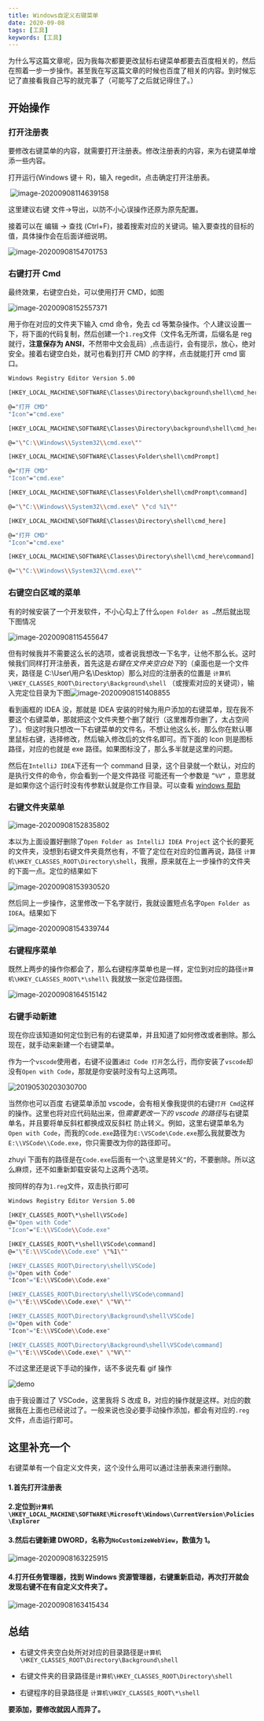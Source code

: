 ```yaml
---
title: Windows自定义右键菜单
date: 2020-09-08
tags: [工具]
keywords: [工具]
---
```


为什么写这篇文章呢，因为我每次都要更改鼠标右键菜单都要去百度相关的，然后在照着一步一步操作。甚至我在写这篇文章的时候也百度了相关的内容。到时候忘记了直接看我自己写的就完事了（可能写了之后就记得住了。）

<!-- truncate -->

## 开始操作

### 打开注册表

要修改右键菜单的内容，就需要打开注册表。修改注册表的内容，来为右键菜单增添一些内容。

打开运行(Windows 键＋ R)，输入 regedit，点击确定打开注册表。

​ ![image-20200908114639158](https://img.kuizuo.cn/image-20200908114639158.png)

这里建议右键 文件->导出，以防不小心误操作还原为原先配置。

接着可以在 编辑 -> 查找 (Ctrl+F)，接着搜索对应的关键词。输入要查找的目标的值，具体操作会在后面详细说明。

![image-20200908154701753](https://img.kuizuo.cn/image-20200908154701753.png)

### 右键打开 Cmd

最终效果，右键空白处，可以使用打开 CMD，如图

![image-20200908152557371](https://img.kuizuo.cn/image-20200908152557371.png)

用于你在对应的文件夹下输入 cmd 命令，免去 cd 等繁杂操作。个人建议设置一下，将下面的代码复制，然后创建一个`1.reg`文件（文件名无所谓，后缀名是 reg 就行，**注意保存为 ANSI**，不然带中文会乱码）,点击运行，会有提示，放心，绝对安全。接着右键空白处，就可也看到打开 CMD 的字样，点击就能打开 cmd 窗口。

```bash
Windows Registry Editor Version 5.00

[HKEY_LOCAL_MACHINE\SOFTWARE\Classes\Directory\background\shell\cmd_here]

@="打开 CMD"
"Icon"="cmd.exe"

[HKEY_LOCAL_MACHINE\SOFTWARE\Classes\Directory\background\shell\cmd_here\command]

@="\"C:\\Windows\\System32\\cmd.exe\""

[HKEY_LOCAL_MACHINE\SOFTWARE\Classes\Folder\shell\cmdPrompt]

@="打开 CMD"
"Icon"="cmd.exe"

[HKEY_LOCAL_MACHINE\SOFTWARE\Classes\Folder\shell\cmdPrompt\command]

@="\"C:\\Windows\\System32\\cmd.exe\" \"cd %1\""

[HKEY_LOCAL_MACHINE\SOFTWARE\Classes\Directory\shell\cmd_here]

@="打开 CMD"
"Icon"="cmd.exe"

[HKEY_LOCAL_MACHINE\SOFTWARE\Classes\Directory\shell\cmd_here\command]

@="\"C:\\Windows\\System32\\cmd.exe\""
```

### 右键空白区域的菜单

有的时候安装了一个开发软件，不小心勾上了什么`open Folder as …`然后就出现下图情况

![image-20200908115455647](https://img.kuizuo.cn/image-20200908115455647.png)

但有时候我并不需要这么长的选项，或者说我想改一下名字，让他不那么长。这时候我们同样打开注册表，首先这是*右键在文件夹空白处下*的（桌面也是一个文件夹，路径是 C:\User\用户名\Desktop）那么对应的注册表的位置是 `计算机\HKEY_CLASSES_ROOT\Directory\Background\shell` （或搜索对应的关键词），输入完定位目录为下图![image-20200908151408855](https://img.kuizuo.cn/image-20200908151408855.png)

看到画框的 IDEA 没，那就是 IDEA 安装的时候为用户添加的右键菜单，现在我不要这个右键菜单，那就把这个文件夹整个删了就行（这里推荐你删了，太占空间了）。但这时我只想改一下右键菜单的文件名，不想让他这么长，那么你在默认哪里鼠标右键，选择修改，然后输入修改后的文件名即可。而下面的 Icon 则是图标路径，对应的也就是 exe 路径。如果图标没了，那么多半就是这里的问题。

然后在`IntelliJ IDEA`下还有一个 command 目录，这个目录就一个默认，对应的是执行文件的命令，你会看到一个是文件路径 可能还有一个参数是 `”%V“` ，意思就是如果你这个运行时没有传参默认就是你工作目录。可以查看 [windows 帮助](https://superuser.com/questions/136838/which-special-variables-are-available-when-writing-a-shell-command-for-a-context)

### 右键文件夹菜单

![image-20200908152835802](https://img.kuizuo.cn/image-20200908152835802.png)

本以为上面设置好删除了`Open Folder as IntelliJ IDEA Project` 这个长的要死的文件夹，没想到右键文件夹竟然也有，不管了定位在对应的位置再说，路径 `计算机\HKEY_CLASSES_ROOT\Directory\shell`，我擦，原来就在上一步操作的文件夹的下面一点。定位的结果如下

![image-20200908153930520](https://img.kuizuo.cn/image-20200908153930520.png)

然后同上一步操作，这里修改一下名字就行，我就设置短点名字`Open Folder as IDEA`。结果如下

![image-20200908154339744](https://img.kuizuo.cn/image-20200908154339744.png)

### 右键程序菜单

既然上两步的操作你都会了，那么右键程序菜单也是一样，定位到对应的路径`计算机\HKEY_CLASSES_ROOT\*\shell\` 我就放一张定位路径图。

![image-20200908164515142](https://img.kuizuo.cn/image-20200908164515142.png)

### 右键手动新建

现在你应该知道如何定位到已有的右键菜单，并且知道了如何修改或者删除。那么现在，就手动来新建一个右键菜单。

作为一个`vscode`使用者，右键不设置`通过 Code 打开`怎么行，而你安装了`vscode`却没有`Open with Code`，那就是你安装时没有勾上这两项。

![20190530203030700](https://img.kuizuo.cn/20190530203030700.png)

当然你也可以百度 右键菜单添加 vscode，会有相关像我提供的右键`打开 Cmd`这样的操作。这里也将对应代码贴出来，但*需要更改一下的 vscode 的路径*与右键菜单名，并且要将单反斜杠都换成双反斜杠 防止转义。例如，这里右键菜单名为`Open with Code`，而我的`Code.exe`路径为`E:\VSCode\Code.exe`那么我就要改为`E:\\VSCode\\Code.exe`，你只需要改为你的路径即可。

zhuyi 下面有的路径是在`Code.exe`后面有一个`\`这里是转义`“`的，不要删除。所以这么麻烦，还不如重新卸载安装勾上这两个选项。

按同样的存为`1.reg`文件，双击执行即可

```bash
Windows Registry Editor Version 5.00

[HKEY_CLASSES_ROOT\*\shell\VSCode]
@="Open with Code"
"Icon"="E:\\VSCode\\Code.exe"

[HKEY_CLASSES_ROOT\*\shell\VSCode\command]
@="\"E:\\VSCode\\Code.exe" \"%1\""

[HKEY_CLASSES_ROOT\Directory\shell\VSCode]
@="Open with Code"
"Icon"="E:\\VSCode\\Code.exe"

[HKEY_CLASSES_ROOT\Directory\shell\VSCode\command]
@="\"E:\\VSCode\\Code.exe\" \"%V\""

[HKEY_CLASSES_ROOT\Directory\Background\shell\VSCode]
@="Open with Code"
"Icon"="E:\\VSCode\\Code.exe"

[HKEY_CLASSES_ROOT\Directory\Background\shell\VSCode\command]
@="\"E:\\VSCode\\Code.exe\" \"%V\""
```

不过这里还是说下手动的操作，话不多说先看 gif 操作

![demo](https://img.kuizuo.cn/demo.gif)

由于我设置过了 VSCode，这里我将 S 改成 B，对应的操作就是这样。对应的数据我在上面也已经说过了。一般来说也没必要手动操作添加，都会有对应的`.reg`文件，点击运行即可。

## 这里补充一个

右键菜单有一个自定义文件夹，这个没什么用可以通过注册表来进行删除。

#### 1.首先打开注册表

#### 2.定位到`计算机\HKEY_LOCAL_MACHINE\SOFTWARE\Microsoft\Windows\CurrentVersion\Policies\Explorer`

#### 3.然后右键新建 DWORD，名称为`NoCustomizeWebView`，数值为 1。

![image-20200908163225915](https://img.kuizuo.cn/image-20200908163225915.png)

#### 4.打开任务管理器，找到 Windows 资源管理器，右键重新启动，再次打开就会发现右键不在有自定义文件夹了。

![image-20200908163415434](https://img.kuizuo.cn/image-20200908163415434.png)

## 总结

- 右键文件夹空白处所对对应的目录路径是`计算机\HKEY_CLASSES_ROOT\Directory\Background\shell`

- 右键文件夹的目录路径是`计算机\HKEY_CLASSES_ROOT\Directory\shell`

- 右键程序的目录路径是 `计算机\HKEY_CLASSES_ROOT\*\shell`

**要添加，要修改就因人而异了。**
